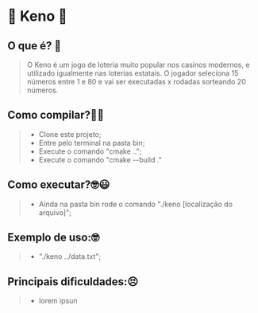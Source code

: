 # :money_mouth_face: Keno :money_mouth_face:
## O que é? :thinking:
> O Keno é um jogo de loteria muito popular nos casinos modernos, e utilizado igualmente nas loterias estatais.
> O jogador seleciona 15 números entre 1 e 80 e vai ser executadas x rodadas sorteando 20 números.
## Como compilar?:thinking::memo:
> - Clone este projeto;
> - Entre pelo terminal na pasta bin;
> - Execute o comando "cmake ..";
> - Execute o comando "cmake --build ."
## Como executar?:nerd_face::smiley:
> - Ainda na pasta bin rode o comando "./keno [localização do arquivo]";
## Exemplo de uso::nerd_face:
> - "./keno ../data.txt";
## Principais dificuldades::persevere:
> - lorem ipsun

